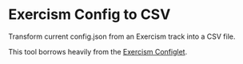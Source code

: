 # Exercism Config to CSV

Transform current config.json from an Exercism track into a CSV file.

This tool borrows heavily from the [Exercism Configlet](https://github.com/exercism/configlet).
